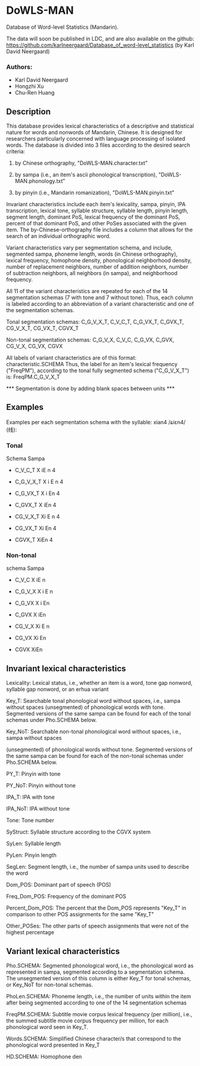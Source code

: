 # DoWLS-MAN
Database of Word-level Statistics (Mandarin).

The data will soon be published in LDC, and are also available on the github: https://github.com/karlneergaard/Database_of_word-level_statistics (by Karl David Neergaard)

### Authors: 
* Karl David Neergaard
* Hongzhi Xu
* Chu-Ren Huang

## Description
This database provides lexical characteristics of a descriptive and statistical nature for words and nonwords of Mandarin, Chinese. It is designed for researchers particularly concerned with language processing of isolated words. The database is divided into 3 files according to the desired search criteria:

1) by Chinese orthography, "DoWLS-MAN.character.txt"

2) by sampa (i.e., an item's ascii phonological transcription), "DoWLS-MAN.phonology.txt"

3) by pinyin (i.e., Mandarin romanization), "DoWLS-MAN.pinyin.txt"

Invariant characteristics include each item's lexicality, sampa, pinyin, IPA transcription, lexical tone, syllable structure, syllable length, pinyin length, segment length, dominant PoS, lexical frequency of the dominant PoS, percent of that dominant PoS, and other PoSes associated with the given item. The by-Chinese-orthography file includes a column that allows for the search of an individual orthographic word.

Variant characteristics vary per segmentation schema, and include, segmented sampa, phoneme length, words (in Chinese orthography), lexical frequency, homophone density, phonological neighborhood density, number of replacement neighbors, number of addition neighbors, number of subtraction neighbors, all neighbors (in sampa), and neighborhood frequency.

All 11 of the variant characteristics are repeated for each of the 14 segmentation schemas (7 with tone and 7 without tone). Thus, each column is labeled according to an abbreviation of a variant characteristic and one of the segmentation schemas.

Tonal segmentation schemas: C_G_V_X_T, C_V_C_T, C_G_VX_T, C_GVX_T, CG_V_X_T, CG_VX_T, CGVX_T

Non-tonal segmentation schemas: C_G_V_X, C_V_C, C_G_VX, C_GVX, CG_V_X, CG_VX, CGVX

All labels of variant characteristics are of this format: characteristic.SCHEMA Thus, the label for an item's lexical frequency ("FreqPM"), according to the tonal fully segmented schema ("C_G_V_X_T") is: FreqPM.C_G_V_X_T

*** Segmentation is done by adding blank spaces between units ***

## Examples 
Examples per each segmentation schema with the syllable: xian4 /ɕiɛn4/ (线): 

### Tonal

Schema Sampa

* C_V_C_T X iE n 4

* C_G_V_X_T X i E n 4

* C_G_VX_T X i En 4

* C_GVX_T X iEn 4

* CG_V_X_T Xi E n 4

* CG_VX_T Xi En 4

* CGVX_T XiEn 4

### Non-tonal

schema Sampa

* C_V_C X iE n

* C_G_V_X X i E n

* C_G_VX X i En

* C_GVX X iEn

* CG_V_X Xi E n

* CG_VX Xi En

* CGVX XiEn


## Invariant lexical characteristics

Lexicality: Lexical status, i.e., whether an item is a word, tone gap nonword, syllable gap nonword, or an erhua variant

Key_T: Searchable tonal phonological word without spaces, i.e., sampa without spaces (unsegmented) of phonological words with tone. Segmented versions of the same sampa can be found for each of the tonal schemas under Pho.SCHEMA below.

Key_NoT: Searchable non-tonal phonological word without spaces, i.e., sampa without spaces

(unsegmented) of phonological words without tone. Segmented versions of the same sampa can be found for each of the non-tonal schemas under Pho.SCHEMA below.

PY_T: Pinyin with tone

PY_NoT: Pinyin without tone

IPA_T: IPA with tone

IPA_NoT: IPA without tone

Tone: Tone number

SyStruct: Syllable structure according to the CGVX system

SyLen: Syllable length

PyLen: Pinyin length

SegLen: Segment length, i.e., the number of sampa units used to describe the word

Dom_POS: Dominant part of speech (POS)

Freq_Dom_POS: Frequency of the dominant POS

Percent_Dom_POS: The percent that the Dom_POS represents "Key_T" in comparison to other POS assignments for the same "Key_T"

Other_POSes: The other parts of speech assignments that were not of the highest percentage


## Variant lexical characteristics

Pho.SCHEMA: Segmented phonological word, i.e., the phonological word as represented in sampa, segmented according to a segmentation schema. The unsegmented version of this column is either Key_T for tonal schemas, or Key_NoT for non-tonal schemas.

PhoLen.SCHEMA: Phoneme length, i.e., the number of units within the item after being segmented according to one of the 14 segmentation schemas

FreqPM.SCHEMA: Subtitle movie corpus lexical frequency (per million), i.e., the summed subtitle movie corpus frequency per million, for each phonological word seen in Key_T.

Words.SCHEMA: Simplified Chinese character/s that correspond to the phonological word presented in Key_T

HD.SCHEMA: Homophone den

